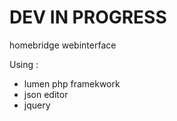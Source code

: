 # DEV IN PROGRESS

homebridge webinterface

Using :
 - lumen php framekwork
 - json editor
 - jquery
